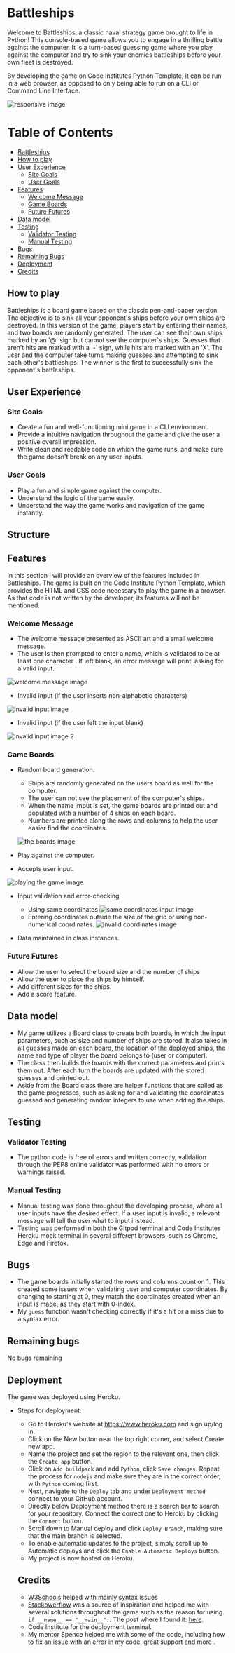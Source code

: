 # Battleships

Welcome to Battleships, a classic naval strategy game brought to life in Python! This console-based game allows you to engage in a thrilling battle against the computer.  It is a turn-based guessing game where you play against the computer and try to sink your enemies battleships before your own fleet is destroyed.


By developing the game on Code Institutes Python Template, it can be run in a web browser, as opposed to only being able to run on a CLI or Command Line Interface.

![responsive image](documentation/amIresponsive.png)

# Table of Contents

- [Battleships](#battleships)
- [How to play](#how-to-play)
- [User Experience](#user-experience)
  - [Site Goals](#site-goals)
  - [User Goals](#user-goals)
- [Features](#features)
  - [Welcome Message](#welcome-message)
  - [Game Boards](#game-boards)
  - [Future Futures](#future-futures)
- [Data model](#data-model)
- [Testing](#testing)
  - [Validator Testing](#validator-testing)
  - [Manual Testing](#manual-testing)
- [Bugs](#bugs)
- [Remaining Bugs](#remaining-bugs)     
- [Deployment](#deployment)
- [Credits](#credits)

  


## How to play
Battleships is a board game based on the classic pen-and-paper version. The objective is to sink all your opponent's ships before your own ships are destroyed. In this version of the game, players start by entering their names, and two boards are randomly generated. The user can see their own ships marked by an '@' sign but cannot see the computer's ships. Guesses that aren't hits are marked with a '-' sign, while hits are marked with an 'X'. The user and the computer take turns making guesses and attempting to sink each other's battleships. The winner is the first to successfully sink the opponent's battleships.

## User Experience

### Site Goals
- Create a fun and well-functioning mini game in a CLI environment.
- Provide a intuitive navigation throughout the game and give the user a positive overall impression.
- Write clean and readable code on which the game runs, and make sure the game doesn't break on any user inputs.

### User Goals
- Play a fun and simple game against the computer.
- Understand the logic of the game easily.
- Understand the way the game works and navigation of the game instantly.

## Structure


## Features

In this section I will provide an overview of the features included in Battleships. The game is built on the Code Institute Python Template, which provides the HTML and CSS code necessary to play the game in a browser. As that code is not written by the developer, its features will not be mentioned.

### Welcome Message

- The welcome message presented as ASCII art and a small welcome message.
- The user is then prompted to enter a name, which is validated to be at least one character . If left blank, an error message will print, asking for a valid input.

![welcome message image](documentation/welcomeMessage.png)

- Invalid input (if the user inserts non-alphabetic characters)

![invalid input image](documentation/invalidInput.png)

- Invalid input (if the user left the input blank)

![invalid input image 2](documentation/invalidInput2.png)


### Game Boards

- Random board generation.
  - Ships are randomly generated on the users board as well for the computer.
  - The user can not see the placement of the computer's ships.
  - When the name imput  is set, the game boards are printed out and populated with a number of 4 ships on each board.
  - Numbers are printed along the rows and columns to help the user easier find the coordinates.

  ![the boards image](documentation/theBoards.png)

- Play against the computer.
- Accepts user input.

![playing the game image](documentation/userInput.png)

- Input validation and error-checking
  - Using same coordinates
  ![same coordinates input image](documentation/sameCoordinates.png)
  - Entering coordinates outside the size of the grid or using non-numerical coordinates.
  ![invalid coordinates image](documentation/invalidCoordinates.png)

 - Data maintained in class instances.

 ### Future Futures

 - Allow the user to select the board size and the number of ships.
 - Allow the user to place the ships by himself.
 - Add different sizes for the ships.
 - Add a score feature.

 ## Data model

 - My game utilizes a Board class to create both boards, in which the input parameters, such as size and number of ships are stored. It also takes in all guesses made on each board, the location of the deployed ships, the name and type of player the board belongs to (user or computer).
 - The class then builds the boards with the correct parameters and prints them out. After each turn the boards are updated with the stored guesses and printed out.
 - Aside from the Board class there are helper functions that are called as the game progresses, such as asking for and validating the coordinates guessed and generating random integers to use when adding the ships.


 ## Testing

 ### Validator Testing

 - The python code is free of errors and written correctly, validation through the PEP8 online validator was performed with no errors or warnings raised.


### Manual Testing

- Manual testing was done throughout the developing process, where all user inputs have the desired effect. If a user input is invalid, a relevant message will tell the user what to input instead.
- Testing was performed in both the Gitpod terminal and Code Institutes Heroku mock terminal in several different browsers, such as Chrome, Edge and Firefox.

## Bugs

- The game boards initially started the rows and columns count on 1. This created some issues when validating user and computer coordinates. By changing to starting at 0, they match the coordinates created when an input is made, as they start with 0-index.
- My ```guess``` function wasn't checking correctly if it's a hit or a miss due to a syntax error.

## Remaining bugs

 No bugs remaining


 ## Deployment

 The game was deployed using Heroku. 
 - Steps for deployment:
   - Go to Heroku's website at https://www.heroku.com and sign up/log in.
   - Click on the New button near the top right corner, and select Create new app.
   - Name the project and set the region to the relevant one, then click the ```Create app``` button.
   - Click on ```Add buildpack``` and add ```Python```, click ```Save changes```. Repeat the process for ```nodejs``` and make sure they are in the correct order, with ```Python``` coming first.
   - Next, navigate to the ```Deploy``` tab and under ```Deployment method``` connect to your GitHub account.
   - Directly below Deployment method there is a search bar to search for your repository. Connect the correct one to Heroku by clicking the ```Connect``` button.
   - Scroll down to Manual deploy and click ```Deploy Branch```, making sure that the main branch is selected.
   - To enable automatic updates to the project, simply scroll up to Automatic deploys and click the ```Enable Automatic Deploys``` button.
   - My project is now hosted on Heroku.


   ## Credits

   - [W3Schools](https://www.w3schools.com/) helped with mainly syntax issues 
   - [Stackowerflow](https://stackoverflow.com/) was a source of inspiration and helped me with several solutions throughout the game such as the reason for using  `if __name__ == "__main__":`. The post where I found it: [here](https://stackoverflow.com/questions/419163/what-does-if-name-main-do).
   - Code Institute for the deployment terminal.
   - My mentor Spence helped me with some of the code, including how to fix an issue with an error in my code, great support and more .


